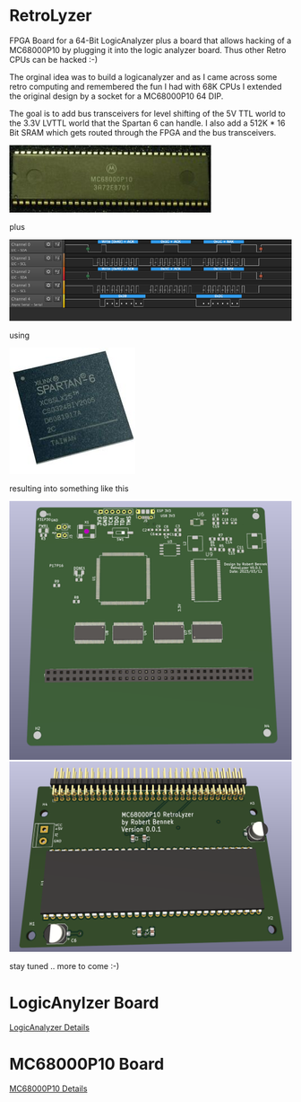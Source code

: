 # RetroLyzer
FPGA Board for a 64-Bit LogicAnalyzer plus a board that allows hacking of a MC68000P10 by plugging it into the logic analyzer board. Thus other Retro CPUs can be hacked :-)

The orginal idea was to build a logicanalyzer and as I came across some retro computing and remembered the fun I had with 68K CPUs I extended the original design by a socket for a MC68000P10 64 DIP. 

The goal is to add bus transceivers for level shifting of the 5V TTL world to the 3.3V LVTTL world that the Spartan 6 can handle. I also add a 512K * 16 Bit SRAM which gets routed through the FPGA and the bus transceivers. 

![](images/68000.jpg)

plus 

![](images/logicanalyzer.png)

using 

![](images/spartan6.jpg)

resulting into something like this 

<img src="images/pcbboard3d.PNG" alt="3D PCB Board" width="800"/>

<img src="images/MC68kRetroBoard.PNG" alt="3D PCB Board" width="800" />


stay tuned .. more to come :-)

# LogicAnylzer Board
[LogicAnalyzer Details](kicad/logicanalyzer/README.md)

# MC68000P10 Board
[MC68000P10 Details](kicad/mc68000board/README.md)